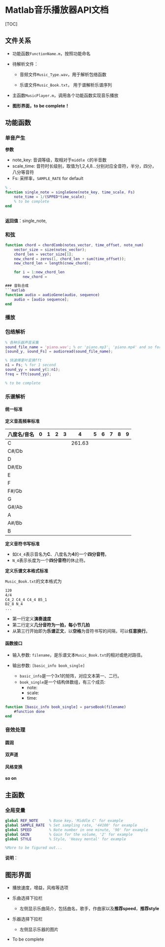 # Matlab音乐播放器API文档

[TOC]

## 文件关系

- 功能函数`FunctionName.m`，按照功能命名

- 待解析文件：

  - 音频文件`Music_Type.wav`，用于解析包络函数

  - 乐谱文件`Music_Book.txt`， 用于谱解析乐谱序列

- 主函数`MusicPlayer.m`，调用各个功能函数实现音乐播放

- **图形界面，to be complete！**

## 功能函数

### 单音产生

**参数**

- note_key: 音调等级，取相对于`middle C`的半音数
- scale_time: 音符时长级别，取值为1,2,4,8...分别对应全音符，半分，四分，八分等音符
- Fs: 采样率，`SAMPLE_RATE` for default

```matlab
% .
function single_note = singleGene(note_key, time_scale, Fs)
	note_time = 1/(SPPED*time_scale);
	% to be complete
end
	
```

**返回值**：single_note, 


### 和弦
```matlab
function chord = chordComb(notes_vector, time_offset, note_num)
	vector_size = size(notes_vector);
	chord_len = vector_size[1];
	new_chord = zeros(1, chord_len + sum(time_offset));
	new_chord_len = length(cnew_chord);

	for i = 1:new_chord_len
		new_chord = 

### 音轨合成
​```matlab
function audio = audioGene(audio, sequence)
	audio = [audio sequence];
end
```

### 播放



### 包络解析



```matlab
% 各种乐器声音采集
sound_file_name = 'piano.wav'; % or 'piano.mp3', 'piano.mp4' and so forth
[sound_y, sound_Fs] = audioread(sound_file_name);

% 快速傅里叶变换fft
n1 = Fs; % for 1 second
sound_yy = sound_y(1:n1);
freq = fft(sound_yy);

% to be complete
```



### 乐谱解析

#### 统一标准

**定义音高频率标准**

| 八度名/音名 | 0    | 1    | 2    | 3    | 4      | 5    | 6    | 7    | 8    | 9    |
| ----------- | ---- | ---- | ---- | ---- | ------ | ---- | ---- | ---- | ---- | ---- |
| C           |      |      |      |      | 261.63 |      |      |      |      |      |
| C#/Db       |      |      |      |      |        |      |      |      |      |      |
| D           |      |      |      |      |        |      |      |      |      |      |
| D#/Eb       |      |      |      |      |        |      |      |      |      |      |
| E           |      |      |      |      |        |      |      |      |      |      |
| F           |      |      |      |      |        |      |      |      |      |      |
| F#/Gb       |      |      |      |      |        |      |      |      |      |      |
| G           |      |      |      |      |        |      |      |      |      |      |
| G#/Ab       |      |      |      |      |        |      |      |      |      |      |
| A           |      |      |      |      |        |      |      |      |      |      |
| A#/Bb       |      |      |      |      |        |      |      |      |      |      |
| B           |      |      |      |      |        |      |      |      |      |      |

**定义音符书写标准**

- 如`C4_4`表示音名为**C**、八度名为**4**的一个**四分音符**。
- `N_4`表示长度为一个**四分音符**的休止符。

**定义乐谱文本格式标准**

`Music_Book.txt`的文本格式为

```txt
120
4/4
C4_2 C4_4 C4_4 B5_1
D2_8 N_4
...
```

- 第一行定义**演奏速度**
- 第二行定义**几分音符为一拍，每小节几拍**
- 从第三行开始即为**乐谱正文**，以**空格**为音符书写的间隔，可以**任意换行**。

#### 函数接口

- 输入参数: `filename`，是乐谱文本`Music_Book.txt`的相对或绝对路径。

- 输出参数: `[basic_info book_single]`

  - `basic_info`是一个3x1的矩阵，对应文本第一、二行。
  - `book_single`是一个结构体数组，有三个成员:
    - note:
    - scale:
    - time:


```matlab
function [basic_info book_single] = parseBook(filename)
	#function done
end
```



### 音效处理

#### 圆润

#### 双声道

#### 风格变换

#### so on



## 主函数

### 全局变量

```matlab
global REF_NOTE		% Base key，'Middle C' for example
global SAMPLE_RATE	% Set sampling rate, '44100' for example
global SPEED		% Note number in one minute, '90' for example
global GAIN			% Gain for the volume, '2' for example
global STYLE		% Style, 'Heavy mental' for example

%More to be figured out...
```

**说明**：



## 图形界面

- 播放速度，增益，风格等选项

- 乐曲选择下拉栏
  - 左侧显示乐曲简介，包括曲名，歌手，作曲家以及**推荐speed**，**推荐style**
- 乐器选择下拉栏
  - 左侧显示乐器的图片
- To be complete
